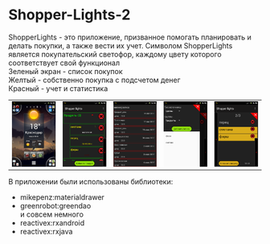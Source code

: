 # Shopper-Lights-2
ShopperLights - это приложение, призванное помогать планировать и делать покупки, а также вести их учет.
Символом ShopperLights является покупательский светофор, каждому цвету которого соответствует свой функционал  
Зеленый экран - список покупок  
Желтый - собственно покупка с подсчетом денег  
Красный - учет и статистика  

<table>
  <tr>
    <td><img src="./img/snap20170712_064221.png" title="Виджет" alt="Виджет"></td>
    <td><img src="./img/snap20170712_064236.png" title="Список покупок" alt="Список покупок"></td>
    <td><img src="./img/snap20170712_064458.png" title="Динамика цен" alt="Динамика цен"></td>
    <td><img src="./img/snap20170712_064538.png" title="Drawer с продуктами" alt="Drawer с продуктами"></td>
    <td><img src="./img/snap20170712_064619.png" title="Желтый экран" alt="Желтый экран"></td>
  </tr>
</table>

В приложении были использованы библиотеки:  
+ mikepenz:materialdrawer
+ greenrobot:greendao  
и совсем немного  
+ reactivex:rxandroid
+ reactivex:rxjava

